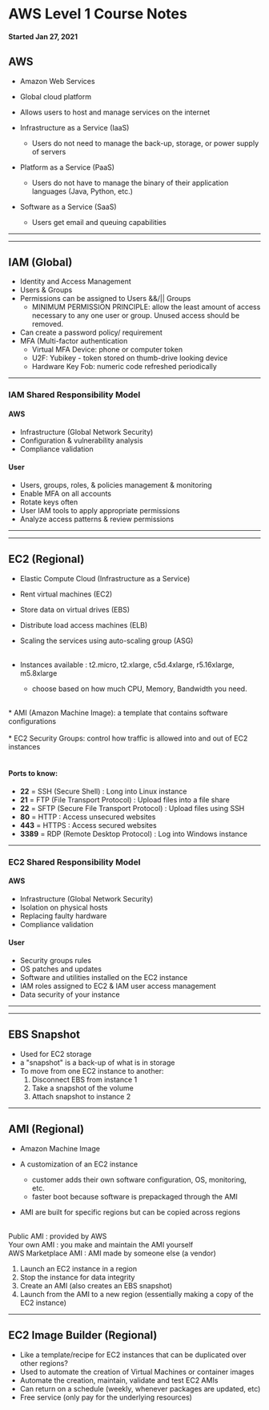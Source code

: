 # AWS Level 1 Course Notes
#### Started Jan 27, 2021

## AWS
* Amazon Web Services
* Global cloud platform
* Allows users to host and manage services on the internet
* Infrastructure as a Service (IaaS)
  * Users do not need to manage the back-up, storage, or power supply of servers
  
* Platform as a Service (PaaS)
  * Users do not have to manage the binary of their application languages (Java, Python, etc.)
  
* Software as a Service (SaaS)
  * Users get email and queuing capabilities

<hr><hr>

## IAM (Global)
* Identity and Access Management
* Users & Groups
* Permissions can be assigned to Users &&/|| Groups
  * MINIMUM PERMISSION PRINCIPLE: allow the least amount of access necessary to any one user or group.
  Unused access should be removed.
* Can create a password policy/ requirement
* MFA (Multi-factor authentication
    * Virtual MFA Device: phone or computer token
    * U2F: Yubikey - token stored on thumb-drive looking device
    * Hardware Key Fob: numeric code refreshed periodically
  
<hr>

### IAM Shared Responsibility Model
#### AWS 
* Infrastructure (Global Network Security)
* Configuration & vulnerability analysis
* Compliance validation

#### User
* Users, groups, roles, & policies management & monitoring
* Enable MFA on all accounts
* Rotate keys often
* User IAM tools to apply appropriate permissions
* Analyze access patterns & review permissions

<hr><hr>

## EC2 (Regional)
* Elastic Compute Cloud (Infrastructure as a Service)
* Rent virtual machines (EC2)
* Store data on virtual drives (EBS)
* Distribute load access machines (ELB)
* Scaling the services using auto-scaling group (ASG) 
  <br><br>
  
* Instances available : t2.micro, t2.xlarge, c5d.4xlarge, r5.16xlarge, m5.8xlarge 
  * choose based on how much CPU, Memory, Bandwidth you need.
  
<br>
* AMI (Amazon Machine Image): a template that contains software configurations
  <br><br>
* EC2 Security Groups: control how traffic is allowed into and out of EC2 instances
<br><BR>
  
#### Ports to know:
* <b>22</b> = SSH (Secure Shell) : Long into Linux instance
* <b>21</b> = FTP (File Transport Protocol) : Upload files into a file share
* <b>22</b> = SFTP (Secure File Transport Protocol) :  Upload files using SSH
* <b>80</b> = HTTP : Access unsecured websites
* <b>443</b> = HTTPS : Access secured websites
* <b>3389</b> = RDP (Remote Desktop Protocol) : Log into Windows instance

<hr>

### EC2 Shared Responsibility Model
#### AWS
* Infrastructure (Global Network Security)
* Isolation on physical hosts
* Replacing faulty hardware
* Compliance validation

#### User
* Security groups rules
* OS patches and updates
* Software and utilities installed on the EC2 instance
* IAM roles assigned to EC2 & IAM user access management
* Data security of your instance

<hr><hr>

## EBS Snapshot 
* Used for EC2 storage
* a "snapshot" is a back-up of what is in storage
* To move from one EC2 instance to another: 
  1. Disconnect EBS from instance 1 
  2. Take a snapshot of the volume
  3. Attach snapshot to instance 2
  
<hr>

## AMI (Regional)
* Amazon Machine Image
* A customization of an EC2 instance
  * customer adds their own software configuration, OS, monitoring, etc.
  * faster boot because software is prepackaged through the AMI
  
* AMI are built for specific regions but can be copied across regions
  <br><br>
  
Public AMI : provided by AWS<br>
Your own AMI : you make and maintain the AMI yourself<br>
AWS Marketplace AMI :  AMI made by someone else (a vendor)<br>

1. Launch an EC2 instance in a region
2. Stop the instance for data integrity
3. Create an AMI (also creates an EBS snapshot)
4. Launch from the AMI to a new region (essentially making a copy of the EC2 instance)

<hr>

## EC2 Image Builder (Regional)

* Like a template/recipe for EC2 instances that can be duplicated over other regions?
* Used to automate the creation of Virtual Machines or container images
* Automate the creation, maintain, validate and test EC2 AMIs
* Can return on a schedule (weekly, whenever packages are updated, etc)
* Free service (only pay for the underlying resources)
